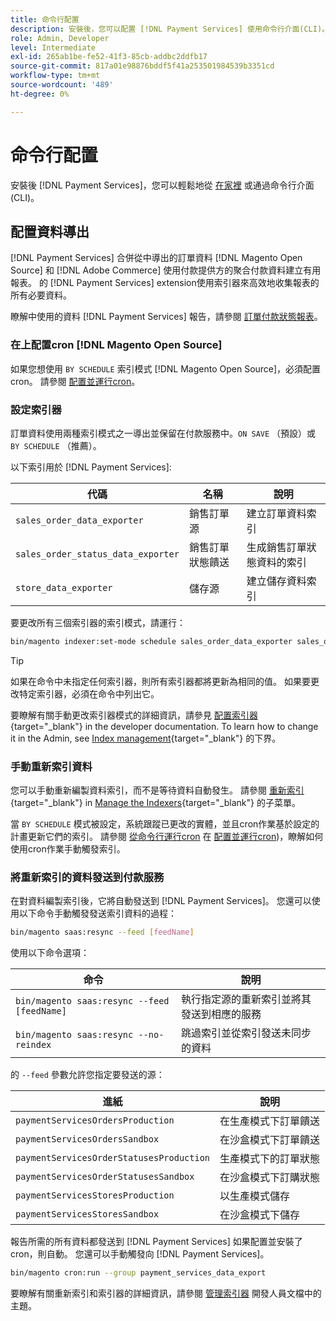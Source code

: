 ```yaml
---
title: 命令行配置
description: 安裝後，您可以配置 [!DNL Payment Services] 使用命令行介面(CLI)。
role: Admin, Developer
level: Intermediate
exl-id: 265ab1be-fe52-41f3-85cb-addbc2ddfb17
source-git-commit: 817a01e98876bddf5f41a253501984539b3351cd
workflow-type: tm+mt
source-wordcount: '489'
ht-degree: 0%

---
```


# 命令行配置

安裝後 [!DNL Payment Services]，您可以輕鬆地從 [在家裡](payments-home.md) 或通過命令行介面(CLI)。

## 配置資料導出

[!DNL Payment Services] 合併從中導出的訂單資料 [!DNL Magento Open Source] 和 [!DNL Adobe Commerce] 使用付款提供方的聚合付款資料建立有用報表。 的 [!DNL Payment Services] extension使用索引器來高效地收集報表的所有必要資料。

瞭解中使用的資料 [!DNL Payment Services] 報告，請參閱 [訂單付款狀態報表](order-payment-status.md#data-used-in-the-report)。

### 在上配置cron [!DNL Magento Open Source]

如果您想使用 `BY SCHEDULE` 索引模式 [!DNL Magento Open Source]，必須配置cron。 請參閱 [配置並運行cron](https://devdocs.magento.com/guides/v2.4/config-guide/cli/config-cli-subcommands-cron.html)。

### 設定索引器

訂單資料使用兩種索引模式之一導出並保留在付款服務中。`ON SAVE` （預設）或 `BY SCHEDULE` （推薦）。

以下索引用於 [!DNL Payment Services]:

| 代碼 | 名稱 | 說明 |
|    ---    |  ---  |  ---  |
| `sales_order_data_exporter` | 銷售訂單源 | 建立訂單資料索引 |
| `sales_order_status_data_exporter` | 銷售訂單狀態饋送 | 生成銷售訂單狀態資料的索引 |
| `store_data_exporter` | 儲存源 | 建立儲存資料索引 |

要更改所有三個索引器的索引模式，請運行：

```bash
bin/magento indexer:set-mode schedule sales_order_data_exporter sales_order_status_data_exporter store_data_exporter
```

>[!TIP]
>
>如果在命令中未指定任何索引器，則所有索引器都將更新為相同的值。 如果要更改特定索引器，必須在命令中列出它。

要瞭解有關手動更改索引器模式的詳細資訊，請參見 [配置索引器](https://devdocs.magento.com/guides/v2.4/config-guide/cli/config-cli-subcommands-index.html#configure-indexers){target="_blank"} in the developer documentation. To learn how to change it in the Admin, see [Index management](https://docs.magento.com/user-guide/system/index-management.html#change-the-index-mode){target="_blank"} 的下界。

### 手動重新索引資料

您可以手動重新編製資料索引，而不是等待資料自動發生。 請參閱 [重新索引](https://devdocs.magento.com/guides/v2.4/config-guide/cli/config-cli-subcommands-index.html#reindex){target="_blank"} in [Manage the Indexers](https://devdocs.magento.com/guides/v2.4/config-guide/cli/config-cli-subcommands-index.html){target="_blank"} 的子菜單。

當 `BY SCHEDULE` 模式被設定，系統跟蹤已更改的實體，並且cron作業基於設定的計畫更新它們的索引。 請參閱 [從命令行運行cron](https://devdocs.magento.com/guides/v2.4/config-guide/cli/config-cli-subcommands-cron.html#config-cli-cron-group-run) 在 [配置並運行cron](https://devdocs.magento.com/guides/v2.4/config-guide/cli/config-cli-subcommands-cron.html))，瞭解如何使用cron作業手動觸發索引。

### 將重新索引的資料發送到付款服務

在對資料編製索引後，它將自動發送到 [!DNL Payment Services]。 您還可以使用以下命令手動觸發發送索引資料的過程：

```bash
bin/magento saas:resync --feed [feedName]
```

使用以下命令選項：

| 命令 | 說明 |
|  ---  |  ---  |
| `bin/magento saas:resync --feed [feedName]` | 執行指定源的重新索引並將其發送到相應的服務 |
| `bin/magento saas:resync --no-reindex` | 跳過索引並從索引發送未同步的資料 |

的 `--feed` 參數允許您指定要發送的源：

| 進紙 | 說明 |
|  ---  |  ---  |
| `paymentServicesOrdersProduction` | 在生產模式下訂單饋送 |
| `paymentServicesOrdersSandbox` | 在沙盒模式下訂單饋送 |
| `paymentServicesOrderStatusesProduction` | 生產模式下的訂單狀態 |
| `paymentServicesOrderStatusesSandbox` | 在沙盒模式下訂購狀態 |
| `paymentServicesStoresProduction` | 以生產模式儲存 |
| `paymentServicesStoresSandbox` | 在沙盒模式下儲存 |

報告所需的所有資料都發送到 [!DNL Payment Services] 如果配置並安裝了cron，則自動。 您還可以手動觸發向 [!DNL Payment Services]。

```bash
bin/magento cron:run --group payment_services_data_export
```

要瞭解有關重新索引和索引器的詳細資訊，請參閱 [管理索引器](https://devdocs.magento.com/guides/v2.4/config-guide/cli/config-cli-subcommands-index.html) 開發人員文檔中的主題。
